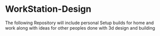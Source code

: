 # WorkStation-Design

The following Repository will include personal Setup builds for home and work along with ideas for other peoples done with 3d design and building
